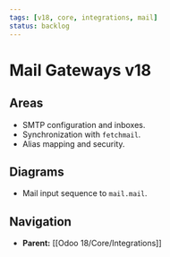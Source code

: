 ```yaml
---
tags: [v18, core, integrations, mail]
status: backlog
---
```

# Mail Gateways v18

## Areas
- SMTP configuration and inboxes.
- Synchronization with `fetchmail`.
- Alias mapping and security.

## Diagrams
- Mail input sequence to `mail.mail`.


## Navigation
- **Parent:** [[Odoo 18/Core/Integrations]]
